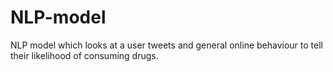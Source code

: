# NLP-model
NLP model which looks at a user tweets and general online behaviour to tell their likelihood of consuming drugs.
